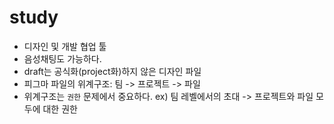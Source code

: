 # study
- 디자인 및 개발 협업 툴
- 음성채팅도 가능하다.
- draft는 공식화(project화)하지 않은 디자인 파일
- 피그마 파일의 위계구조: 팀 -> 프로젝트 -> 파일
- 위계구조는 `권한` 문제에서 중요하다. ex) 팀 레벨에서의 초대 -> 프로젝트와 파일 모두에 대한 권한 